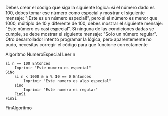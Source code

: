 Debes crear el código que siga la siguiente lógica: si el número dado es 100, debes tomar ese número como especial y mostrar el siguiente mensaje: "¡Este es un número especial!", pero si el número es menor que 1000, múltiplo de 10 y diferente de 100, debes mostrar el siguiente mensaje: "Este número es casi especial". Si ninguna de las condiciones dadas se cumple, se debe mostrar el siguiente mensaje: "Solo un número regular". Otro desarrollador intentó programar la lógica, pero aparentemente no pudo, necesitas corregir el código para que funcione correctamente 
 
Algoritmo NumeroEspecial
	Leer n
	
	si n == 100 Entonces
		Imprimir "Este numero es especial"
	SiNo
		si n < 1000 & n % 10 == 0 Entonces
			Imprimir "Este numero es algo especial"
		sino 
			Imprimir "Este numero es regular"
		FinSi
	FinSi
	
FinAlgoritmo
